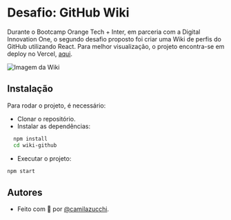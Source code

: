 
# Desafio: GitHub Wiki

Durante o Bootcamp Orange Tech + Inter, em parceria com a Digital Innovation One, o segundo desafio proposto foi criar uma Wiki de perfis do GitHub utilizando React.
Para melhor visualização, o projeto encontra-se em deploy no Vercel, [aqui](https://wiki-github.vercel.app/).

![Imagem da Wiki](https://uploaddeimagens.com.br/images/004/171/047/original/screencapture-wiki-github-vercel-app-2022-11-21-14_36_45.png?1669052387)


## Instalação

Para rodar o projeto, é necessário:

- Clonar o repositório.
- Instalar as dependências:

```bash
  npm install
  cd wiki-github
```
- Executar o projeto:
```bash
npm start
```

## Autores

- Feito com 💜 por [@camilazucchi](https://www.github.com/camilazucchi).